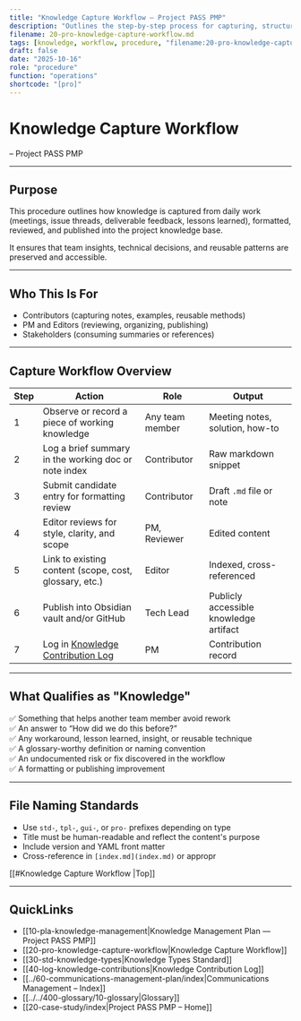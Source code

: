 ```yaml
---
title: "Knowledge Capture Workflow — Project PASS PMP"
description: "Outlines the step-by-step process for capturing, structuring, reviewing, and publishing reusable knowledge assets."
filename: 20-pro-knowledge-capture-workflow.md
tags: [knowledge, workflow, procedure, "filename:20-pro-knowledge-capture-workflow.md"]
draft: false
date: "2025-10-16"
role: "procedure"
function: "operations"
shortcode: "[pro]"
---
```



# Knowledge Capture Workflow 
– Project PASS PMP  

---

## Purpose

This procedure outlines how knowledge is captured from daily work (meetings, issue threads, deliverable feedback, lessons learned), formatted, reviewed, and published into the project knowledge base.

It ensures that team insights, technical decisions, and reusable patterns are preserved and accessible.

---

## Who This Is For

- Contributors (capturing notes, examples, reusable methods)  
- PM and Editors (reviewing, organizing, publishing)  
- Stakeholders (consuming summaries or references)  

---

## Capture Workflow Overview

| Step | Action | Role | Output |
|------|--------|------|--------|
| 1 | Observe or record a piece of working knowledge | Any team member | Meeting notes, solution, how-to |
| 2 | Log a brief summary in the working doc or note index | Contributor | Raw markdown snippet |
| 3 | Submit candidate entry for formatting review | Contributor | Draft `.md` file or note |
| 4 | Editor reviews for style, clarity, and scope | PM, Reviewer | Edited content |
| 5 | Link to existing content (scope, cost, glossary, etc.) | Editor | Indexed, cross-referenced |
| 6 | Publish into Obsidian vault and/or GitHub | Tech Lead | Publicly accessible knowledge artifact |
| 7 | Log in [Knowledge Contribution Log](log-knowledge-contributions.md) | PM | Contribution record |

---

## What Qualifies as "Knowledge"

✅ Something that helps another team member avoid rework  
✅ An answer to “How did we do this before?”  
✅ Any workaround, lesson learned, insight, or reusable technique  
✅ A glossary-worthy definition or naming convention  
✅ An undocumented risk or fix discovered in the workflow  
✅ A formatting or publishing improvement

---

## File Naming Standards

- Use `std-`, `tpl-`, `gui-`, or `pro-` prefixes depending on type  
- Title must be human-readable and reflect the content's purpose  
- Include version and YAML front matter  
- Cross-reference in `[index.md](index.md)` or appropr

[[#Knowledge Capture Workflow |Top]]

---

## QuickLinks
- [[10-pla-knowledge-management|Knowledge Management Plan — Project PASS PMP]]
- [[20-pro-knowledge-capture-workflow|Knowledge Capture Workflow]]
- [[30-std-knowledge-types|Knowledge Types Standard]]
- [[40-log-knowledge-contributions|Knowledge Contribution Log]]
- [[../60-communications-management-plan/index|Communications Management – Index]]
- [[../../400-glossary/10-glossary|Glossary]]
- [[20-case-study/index|Project PASS PMP – Home]]

